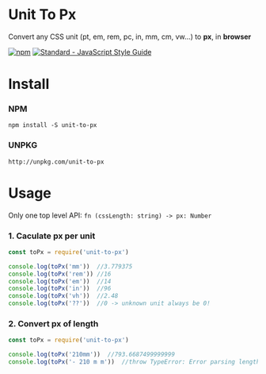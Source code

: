 # Unit To Px
Convert any CSS unit (pt, em, rem, pc, in, mm, cm, vw...) to **px**, in **browser**

[![npm](https://img.shields.io/npm/v/unit-to-px.svg "Version")](https://www.npmjs.com/package/unit-to-px)
[![Standard - JavaScript Style Guide](https://img.shields.io/badge/code%20style-standard-brightgreen.svg)](http://standardjs.com/)

# Install

### NPM

``` shell
npm install -S unit-to-px
```

### UNPKG

``` shell
http://unpkg.com/unit-to-px
```

# Usage

Only one top level API: `fn (cssLength: string) -> px: Number`

### 1. Caculate **px per unit**

``` javascript
const toPx = require('unit-to-px')

console.log(toPx('mm'))  //3.779375
console.log(toPx('rem')) //16
console.log(toPx('em'))  //14
console.log(toPx('in'))  //96
console.log(toPx('vh'))  //2.48
console.log(toPx('??'))  //0 -> unknown unit always be 0!
```

### 2. Convert **px of length**

``` javascript
const toPx = require('unit-to-px')

console.log(toPx('210mm'))  //793.6687499999999
console.log(toPx('- 210 m m'))  //throw TypeError: Error parsing length
```

